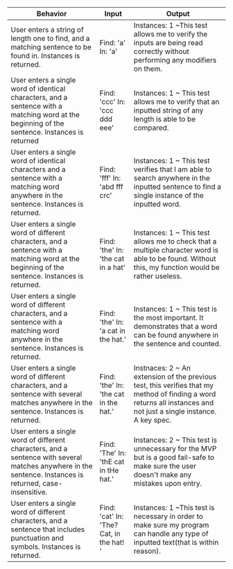 | Behavior                                                                                                                                                   | Input                                 | Output     |
|------------------------------------------------------------------------------------------------------------------------------------------------------------|---------------------------------------|--------------|
| User enters a string of length one to find, and a matching sentence to be found in. Instances is returned.                                                 | Find: 'a' In: 'a'                     | Instances: 1 ~This test allows me to verify the inputs are being read correctly without performing any modifiers on them. |
| User enters a single word of identical characters, and a sentence with a matching word at the beginning of the sentence. Instances is returned             | Find: 'ccc' In: 'ccc ddd eee'         | Instances: 1 ~ This test allows me to verify that an inputted string of any length is able to be compared. |
| User enters a single word of identical characters and a sentence with a matching word anywhere in the sentence. Instances is returned.                     | Find: 'fff' In: 'abd fff crc'         | Instances: 1 ~ This test verifies that I am able to search anywhere in the inputted sentence to find a single instance of the inputted word.|
| User enters a single word of different characters, and a sentence with a matching word at the beginning of the sentence. Instances is returned.            | Find: 'the' In: 'the cat in a hat'    | Instances: 1 ~ This test allows me to check that a multiple character word is able to be found. Without this, my function would be rather useless. |
| User enters a single word of different characters, and a sentence with a matching word anywhere in the sentence. Instances is returned.                    | Find: 'the' In: 'a cat in the hat.'   | Instances: 1 ~ This test is the most important. It demonstrates that a word can be found anywhere in the sentence and counted. |
| User enters a single word of different characters, and a sentence with several matches anywhere in the sentence. Instances is returned.                    | Find: 'the' In: 'the cat in the hat.' | Instnaces: 2 ~ An extension of the previous test, this verifies that my method of finding a word returns all instances and not just a single instance. A key spec. |
| User enters a single word of different characters, and a sentence with several matches  anywhere in the sentence. Instances is returned, case-insensitive. | Find: 'The' In: 'thE cat in tHe hat.' | Instances: 2 ~ This test is unnecessary for the MVP but is a good fail-safe to make sure the user doesn't make any mistakes upon entry. |
| User enters a single word of different characters, and a sentence that includes punctuation and symbols. Instances is returned.          | Find: 'cat' In: 'The? Cat, in the hat! ' | Instances: 1 ~This test is necessary in order to make sure my program can handle any type of inputted text(that is within reason). |

